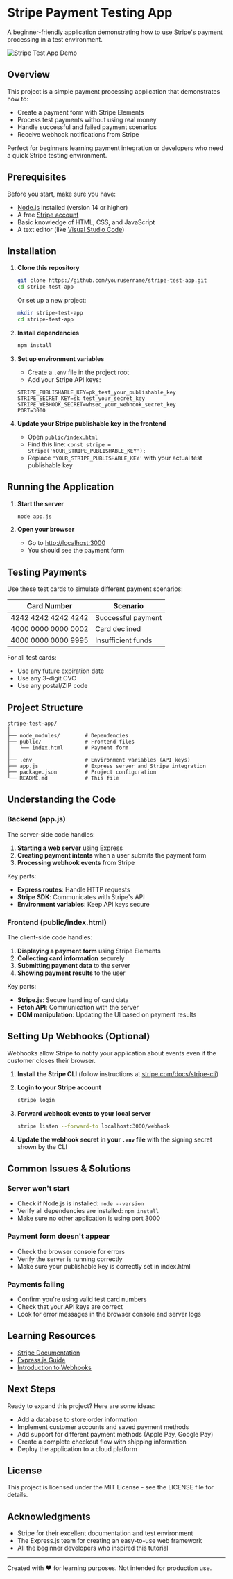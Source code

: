 # Stripe Payment Testing App

A beginner-friendly application demonstrating how to use Stripe's payment processing in a test environment.

![Stripe Test App Demo](https://via.placeholder.com/800x400.png?text=Stripe+Test+App+Demo)

## Overview

This project is a simple payment processing application that demonstrates how to:

- Create a payment form with Stripe Elements
- Process test payments without using real money
- Handle successful and failed payment scenarios
- Receive webhook notifications from Stripe

Perfect for beginners learning payment integration or developers who need a quick Stripe testing environment.

## Prerequisites

Before you start, make sure you have:

- [Node.js](https://nodejs.org/) installed (version 14 or higher)
- A free [Stripe account](https://stripe.com/register)
- Basic knowledge of HTML, CSS, and JavaScript
- A text editor (like [Visual Studio Code](https://code.visualstudio.com/))

## Installation

1. **Clone this repository**
   ```bash
   git clone https://github.com/yourusername/stripe-test-app.git
   cd stripe-test-app
   ```

   Or set up a new project:
   ```bash
   mkdir stripe-test-app
   cd stripe-test-app
   ```

2. **Install dependencies**
   ```bash
   npm install
   ```

3. **Set up environment variables**
   - Create a `.env` file in the project root
   - Add your Stripe API keys:
   ```
   STRIPE_PUBLISHABLE_KEY=pk_test_your_publishable_key
   STRIPE_SECRET_KEY=sk_test_your_secret_key
   STRIPE_WEBHOOK_SECRET=whsec_your_webhook_secret_key
   PORT=3000
   ```

4. **Update your Stripe publishable key in the frontend**
   - Open `public/index.html`
   - Find this line: `const stripe = Stripe('YOUR_STRIPE_PUBLISHABLE_KEY');`
   - Replace `'YOUR_STRIPE_PUBLISHABLE_KEY'` with your actual test publishable key

## Running the Application

1. **Start the server**
   ```bash
   node app.js
   ```

2. **Open your browser**
   - Go to [http://localhost:3000](http://localhost:3000)
   - You should see the payment form

## Testing Payments

Use these test cards to simulate different payment scenarios:

| Card Number | Scenario |
|-------------|----------|
| 4242 4242 4242 4242 | Successful payment |
| 4000 0000 0000 0002 | Card declined |
| 4000 0000 0000 9995 | Insufficient funds |

For all test cards:
- Use any future expiration date
- Use any 3-digit CVC
- Use any postal/ZIP code

## Project Structure

```
stripe-test-app/
│
├── node_modules/        # Dependencies
├── public/              # Frontend files
│   └── index.html       # Payment form
│
├── .env                 # Environment variables (API keys)
├── app.js               # Express server and Stripe integration
├── package.json         # Project configuration
└── README.md            # This file
```

## Understanding the Code

### Backend (app.js)

The server-side code handles:

1. **Starting a web server** using Express
2. **Creating payment intents** when a user submits the payment form
3. **Processing webhook events** from Stripe

Key parts:
- **Express routes**: Handle HTTP requests
- **Stripe SDK**: Communicates with Stripe's API
- **Environment variables**: Keep API keys secure

### Frontend (public/index.html)

The client-side code handles:

1. **Displaying a payment form** using Stripe Elements
2. **Collecting card information** securely
3. **Submitting payment data** to the server
4. **Showing payment results** to the user

Key parts:
- **Stripe.js**: Secure handling of card data
- **Fetch API**: Communication with the server
- **DOM manipulation**: Updating the UI based on payment results

## Setting Up Webhooks (Optional)

Webhooks allow Stripe to notify your application about events even if the customer closes their browser.

1. **Install the Stripe CLI** (follow instructions at [stripe.com/docs/stripe-cli](https://stripe.com/docs/stripe-cli))

2. **Login to your Stripe account**
   ```bash
   stripe login
   ```

3. **Forward webhook events to your local server**
   ```bash
   stripe listen --forward-to localhost:3000/webhook
   ```

4. **Update the webhook secret in your `.env` file** with the signing secret shown by the CLI

## Common Issues & Solutions

### Server won't start
- Check if Node.js is installed: `node --version`
- Verify all dependencies are installed: `npm install`
- Make sure no other application is using port 3000

### Payment form doesn't appear
- Check the browser console for errors
- Verify the server is running correctly
- Make sure your publishable key is correctly set in index.html

### Payments failing
- Confirm you're using valid test card numbers
- Check that your API keys are correct
- Look for error messages in the browser console and server logs

## Learning Resources

- [Stripe Documentation](https://stripe.com/docs)
- [Express.js Guide](https://expressjs.com/en/guide/routing.html)
- [Introduction to Webhooks](https://stripe.com/docs/webhooks)

## Next Steps

Ready to expand this project? Here are some ideas:

- Add a database to store order information
- Implement customer accounts and saved payment methods
- Add support for different payment methods (Apple Pay, Google Pay)
- Create a complete checkout flow with shipping information
- Deploy the application to a cloud platform

## License

This project is licensed under the MIT License - see the LICENSE file for details.

## Acknowledgments

- Stripe for their excellent documentation and test environment
- The Express.js team for creating an easy-to-use web framework
- All the beginner developers who inspired this tutorial

---

Created with ❤️ for learning purposes. Not intended for production use.
